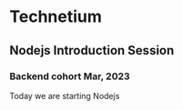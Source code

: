 # Technetium

## Nodejs Introduction Session

### Backend cohort Mar, 2023

Today we are starting Nodejs


